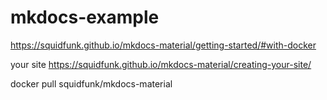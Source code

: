 # mkdocs-example
https://squidfunk.github.io/mkdocs-material/getting-started/#with-docker

your site
https://squidfunk.github.io/mkdocs-material/creating-your-site/

docker pull squidfunk/mkdocs-material
